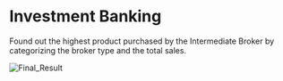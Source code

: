 # Investment Banking

Found out the highest product purchased by the Intermediate Broker by categorizing the broker type and the total sales.

![Final_Result](https://github.com/user-attachments/assets/0780f495-7b6a-4b71-bb8f-be25ecf7bede)
